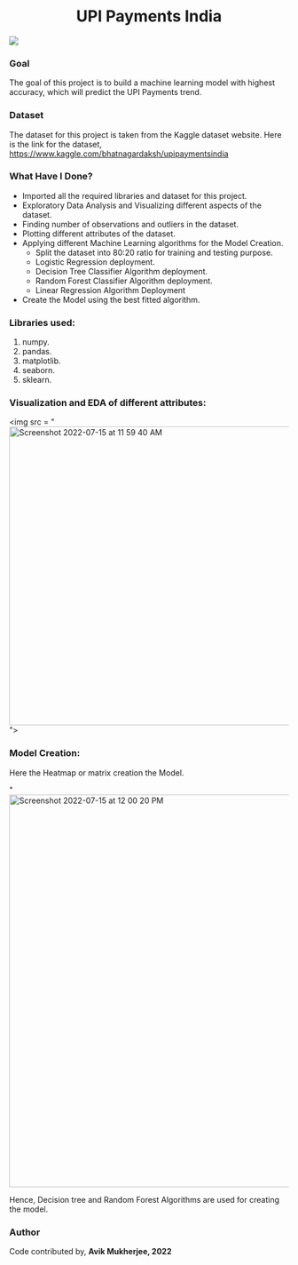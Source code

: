 <div align = 'center'>
  <h1>UPI Payments India</h1>
  </div>
  
<img src = "https://upload.wikimedia.org/wikipedia/commons/e/e1/UPI-Logo-vector.svg">

### Goal
The goal of this project is to build a machine learning model with highest accuracy, which will predict the UPI Payments trend.

### Dataset
The dataset for this project is taken from the Kaggle dataset website. Here is the link for the dataset, https://www.kaggle.com/bhatnagardaksh/upipaymentsindia

### What Have I Done?
- Imported all the required libraries and dataset for this project.
- Exploratory Data Analysis and Visualizing different aspects of the dataset.
- Finding number of observations and outliers in the dataset.
- Plotting different attributes of the dataset.
- Applying different Machine Learning algorithms for the Model Creation.
  - Split the dataset into 80:20 ratio for training and testing purpose.
  - Logistic Regression deployment.
  - Decision Tree Classifier Algorithm deployment.
  - Random Forest Classifier Algorithm deployment.
  - Linear Regression Algorithm Deployment
- Create the Model using the best fitted algorithm.

### Libraries used:
1. numpy.
2. pandas.
3. matplotlib.
4. seaborn.
5. sklearn.

### Visualization and EDA of different attributes:
<img src = "<img width="538" alt="Screenshot 2022-07-15 at 11 59 40 AM" src="https://user-images.githubusercontent.com/77090462/179170493-86eaee49-90c7-434e-9153-a99b99155968.png">
">

### Model Creation:
Here the Heatmap or matrix creation the Model.

"<img width="707" alt="Screenshot 2022-07-15 at 12 00 20 PM" src="https://user-images.githubusercontent.com/77090462/179170711-4874f6e0-b691-4a67-b861-0f286d3fe59e.png">


Hence, Decision tree and Random Forest Algorithms are used for creating the model.

### Author
Code contributed by,
**Avik Mukherjee, 2022**




